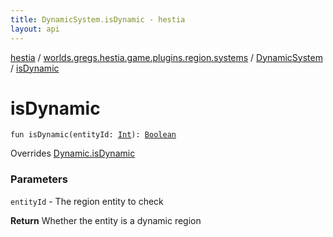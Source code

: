 ```yaml
---
title: DynamicSystem.isDynamic - hestia
layout: api
---
```


<div class='api-docs-breadcrumbs'><a href="../../index.html">hestia</a> / <a href="../index.html">worlds.gregs.hestia.game.plugins.region.systems</a> / <a href="index.html">DynamicSystem</a> / <a href="./is-dynamic.html">isDynamic</a></div>

# isDynamic

<div class="signature"><code><span class="keyword">fun </span><span class="identifier">isDynamic</span><span class="symbol">(</span><span class="parameterName" id="worlds.gregs.hestia.game.plugins.region.systems.DynamicSystem$isDynamic(kotlin.Int)/entityId">entityId</span><span class="symbol">:</span>&nbsp;<a href="https://kotlinlang.org/api/latest/jvm/stdlib/kotlin/-int/index.html"><span class="identifier">Int</span></a><span class="symbol">)</span><span class="symbol">: </span><a href="https://kotlinlang.org/api/latest/jvm/stdlib/kotlin/-boolean/index.html"><span class="identifier">Boolean</span></a></code></div>

Overrides <a href="../../worlds.gregs.hestia.game.api.region/-dynamic/is-dynamic.html">Dynamic.isDynamic</a>

### Parameters

<code>entityId</code> - The region entity to check

**Return**
Whether the entity is a dynamic region


